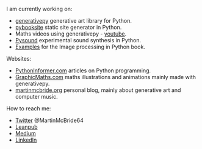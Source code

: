 I am currently working on:
* [generativepy](https://github.com/martinmcbride/generativepy) generative art library for Python.
* [pybooksite](https://github.com/martinmcbride/pybooksite) static site generator in Python.
* Maths videos using generativepy - [youtube](https://www.youtube.com/channel/UC27NyIzwM-g21nzQzyK8xNA/videos).
* [Pysound](https://github.com/martinmcbride/pysound) experimental sound synthesis in Python.
* [Examples](https://github.com/martinmcbride/python-imaging-book-examples) for the Image processing in Python book.

Websites:
* [PythonInformer.com](https://www.pythoninformer.com) articles on Python programming.
* [GraphicMaths.com](https://www.graphicmaths.com) maths illustrations and animations mainly made with generativepy.
* [martinmcbride.org](https://www.martinmcbride.org) personal blog, mainly about generative art and computer music.

How to reach me:
* [Twitter](https://twitter.com/MartinMcBride64) @MartinMcBride64
* [Leanpub](https://leanpub.com/u/martinmcbride)
* [Medium](https://mcbride-martin.medium.com/)
* [LinkedIn](https://www.linkedin.com/in/martinmcbride64/)

<!--
**martinmcbride/martinmcbride** is a ✨ _special_ ✨ repository because its `README.md` (this file) appears on your GitHub profile.

Here are some ideas to get you started:

- 🔭 I’m currently working on ...
- 🌱 I’m currently learning ...
- 👯 I’m looking to collaborate on ...
- 🤔 I’m looking for help with ...
- 💬 Ask me about ...
- 📫 How to reach me: ...
- 😄 Pronouns: ...
- ⚡ Fun fact: ...
-->
